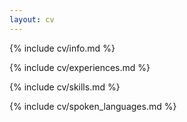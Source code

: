 ```yaml
---
layout: cv
---
```


{% include cv/info.md %}

{% include cv/experiences.md %}

{% include cv/skills.md %}

{% include cv/spoken_languages.md %}
